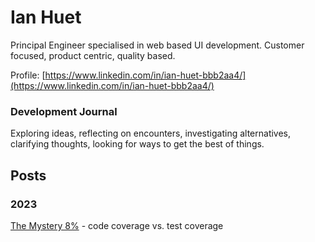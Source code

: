 # Ian Huet
Principal Engineer specialised in web based UI development. Customer focused, product centric, quality based.

Profile: [https://www.linkedin.com/in/ian-huet-bbb2aa4/](https://www.linkedin.com/in/ian-huet-bbb2aa4/)

### Development Journal
Exploring ideas, reflecting on encounters, investigating alternatives, clarifying thoughts, looking for ways to get the best of things.

## Posts

### 2023
[The Mystery 8%](https://journal.huet.info/mystery_8_percent) - code coverage vs. test coverage
